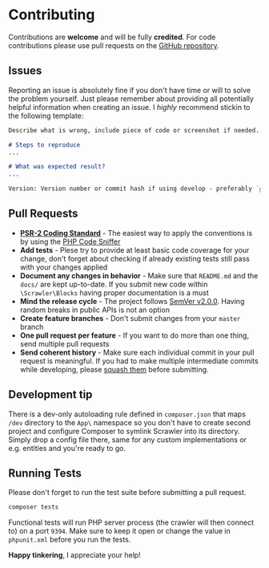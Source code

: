 # Contributing
Contributions are **welcome** and will be fully **credited**.
For code contributions please use pull requests on the
[GitHub repository](https://github.com/Sobak/scrawler).

## Issues
Reporting an issue is absolutely fine if you don't have time or
will to solve the problem yourself. Just please remember about
providing all potentially helpful information when creating an
issue. I _highly_ recommend stickin to the following template:

```md
Describe what is wrong, include piece of code or screenshot if needed.

# Steps to reproduce
...

# What was expected result?
...

Version: Version number or commit hash if using develop - preferably `git describe --all --long` output.
```

## Pull Requests
- **[PSR-2 Coding Standard][psr-2]** - The easiest way to apply the conventions
  is by using the [PHP Code Sniffer][php-cs]
- **Add tests** - Plese try to provide at least basic code coverage for your
  change, don't forget about checking if already existing tests still pass
  with your changes applied
- **Document any changes in behavior** - Make sure that `README.md` and the
  `docs/` are kept up-to-date. If you submit new code within `\Scrawler\Blocks`
  having proper documentation is a must
- **Mind the release cycle** - The project follows [SemVer v2.0.0][semver].
  Having random breaks in public APIs is not an option
- **Create feature branches** - Don't submit changes from your `master` branch
- **One pull request per feature** - If you want to do more than one thing, send
  multiple pull requests
- **Send coherent history** - Make sure each individual commit in your pull request
  is meaningful. If you had to make multiple intermediate commits while developing,
  please [squash them][squashing] before submitting.

## Development tip
There is a dev-only autoloading rule defined in `composer.json` that maps `/dev`
directory to the `App\` namespace so you don't have to create second project and
configure Composer to symlink Scrawler into its directory. Simply drop a config
file there, same for any custom implementations or e.g. entities and you're
ready to go.

## Running Tests
Please don't forget to run the test suite before submitting a pull request.

``` bash
composer tests
```

Functional tests will run PHP server process (the crawler will then connect to)
on a port `9394`. Make sure to keep it open or change the value in `phpunit.xml`
before you run the tests.

**Happy tinkering**, I appreciate your help!

[php-cs]: https://github.com/squizlabs/PHP_CodeSniffer
[psr-2]: https://www.php-fig.org/psr/psr-2/
[semver]: https://semver.org
[squashing]: https://www.git-scm.com/book/en/v2/Git-Tools-Rewriting-History#_changing_multiple
